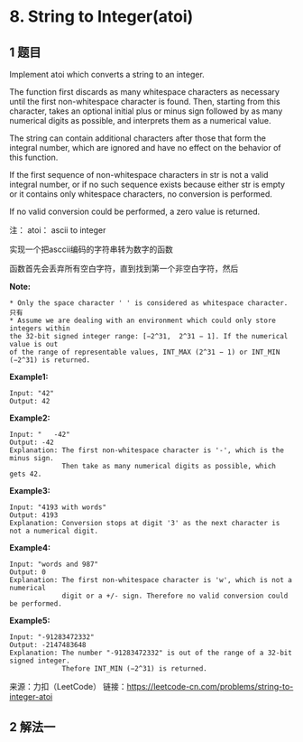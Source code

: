 # 8. String to Integer(atoi)

## 1 题目

Implement atoi which converts a string to an integer.

The function first discards as many whitespace characters as necessary until the first non-whitespace character is found. Then, starting from this character, takes an optional initial plus or minus sign followed by as many numerical digits as possible, and interprets them as a numerical value.

The string can contain additional characters after those that form the integral number, which are ignored and have no effect on the behavior of this function.

If the first sequence of non-whitespace characters in str is not a valid integral number, or if no such sequence exists because either str is empty or it contains only whitespace characters, no conversion is performed.

If no valid conversion could be performed, a zero value is returned.

注： atoi： ascii to integer

实现一个把asccii编码的字符串转为数字的函数

函数首先会丢弃所有空白字符，直到找到第一个非空白字符，然后

**Note:**

```
* Only the space character ' ' is considered as whitespace character.
只有
* Assume we are dealing with an environment which could only store integers within 
the 32-bit signed integer range: [−2^31,  2^31 − 1]. If the numerical value is out 
of the range of representable values, INT_MAX (2^31 − 1) or INT_MIN (−2^31) is returned.

```

**Example1:**

```
Input: "42"
Output: 42
```



**Example2:**

```
Input: "   -42"
Output: -42
Explanation: The first non-whitespace character is '-', which is the minus sign.
             Then take as many numerical digits as possible, which gets 42.
```



**Example3:**

```
Input: "4193 with words"
Output: 4193
Explanation: Conversion stops at digit '3' as the next character is not a numerical digit.
```

**Example4:**

```
Input: "words and 987"
Output: 0
Explanation: The first non-whitespace character is 'w', which is not a numerical 
             digit or a +/- sign. Therefore no valid conversion could be performed.
```

**Example5:**

```
Input: "-91283472332"
Output: -2147483648
Explanation: The number "-91283472332" is out of the range of a 32-bit signed integer.
             Thefore INT_MIN (−2^31) is returned.
```



来源：力扣（LeetCode）
链接：https://leetcode-cn.com/problems/string-to-integer-atoi

## 2 解法一


